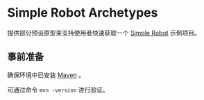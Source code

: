 # Simple Robot Archetypes

提供部分预设原型来支持使用者快速获取一个 [Simple Robot](http://github.com/simple-robot) 示例项目。

## 事前准备

确保环境中已安装 [Maven](https://maven.apache.org/) 。

可通过命令 `mvn -version` 进行验证。